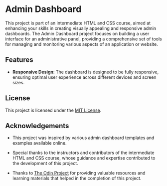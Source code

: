 # Admin Dashboard

This project is part of an intermediate HTML and CSS course, aimed at enhancing your skills in creating visually appealing and responsive admin dashboards. The Admin Dashboard project focuses on building a user interface for an administrative panel, providing a comprehensive set of tools for managing and monitoring various aspects of an application or website.

## Features

- **Responsive Design**: The dashboard is designed to be fully responsive, ensuring optimal user experience across different devices and screen sizes.

## License

This project is licensed under the [MIT License](LICENSE.md).

## Acknowledgements

- This project was inspired by various admin dashboard templates and examples available online.

- Special thanks to the instructors and contributors of the intermediate HTML and CSS course, whose guidance and expertise contributed to the development of this project.

- Thanks to [The Odin Project](https://www.theodinproject.com/) for providing valuable resources and learning materials that helped in the completion of this project.
